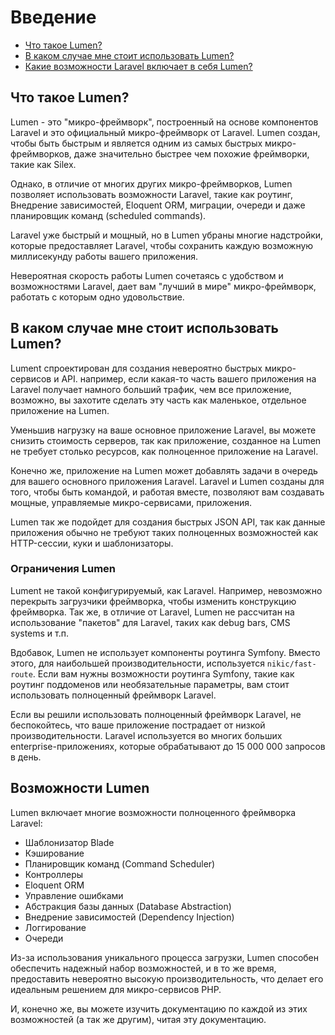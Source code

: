 # Введение

- [Что такое Lumen?](#what-is-lumen)
- [В каком случае мне стоит использовать Lumen?](#when-should-i-use-lumen)
- [Какие возможности Laravel включает в себя Lumen?](#lumen-features)

<a name="what-is-lumen"></a>
## Что такое Lumen?

Lumen - это "микро-фреймворк", построенный на основе компонентов Laravel и это официальный микро-фреймворк от Laravel. Lumen создан, чтобы быть быстрым и является одним из самых быстрых микро-фреймворков, даже значительно быстрее чем похожие фреймворки, такие как Silex.

Однако, в отличие от многих других микро-фреймворков, Lumen позволяет использовать возможности Laravel, такие как роутинг, Внедрение зависимостей, Eloquent ORM, миграции, очереди и даже планировщик команд (scheduled commands).

Laravel уже быстрый и мощный, но в Lumen убраны многие надстройки, которые предоставляет Laravel, чтобы сохранить каждую возможную миллисекунду работы вашего приложения.

Невероятная скорость работы Lumen сочетаясь с удобством и возможностями Laravel, дает вам "лучший в мире" микро-фреймворк, работать с которым одно удовольствие.

<a name="when-should-i-use-lumen"></a>
## В каком случае мне стоит использовать Lumen?

Lument спроектирован для создания невероятно быстрых микро-сервисов и API. например, если какая-то часть вашего приложения на Laravel получает намного больший трафик, чем все приложение, возможно, вы захотите сделать эту часть как маленькое, отдельное приложение на Lumen.

Уменьшив нагрузку на ваше основное приложение Laravel, вы можете снизить стоимость серверов, так как приложение, созданное на Lumen не требует столько ресурсов, как полноценное приложение на Laravel.

Конечно же, приложение на Lumen может добавлять задачи в очередь для вашего основного приложения Laravel. Laravel и Lumen созданы для того, чтобы быть командой, и работая вместе, позволяют вам создавать мощные, управляемые микро-сервисами, приложения.

Lumen так же подойдет для создания быстрых JSON API, так как данные приложения обычно не требуют таких полноценных возможностей как HTTP-сессии, куки и шаблонизаторы.

### Ограничения Lumen

Lument не такой конфигурируемый, как Laravel. Например, невозможно перекрыть загрузчики фреймворка, чтобы изменить конструкцию фреймворка. Так же, в отличие от Laravel, Lumen не рассчитан на использование "пакетов" для Laravel, таких как debug bars, CMS systems и т.п.

Вдобавок, Lumen не использует компоненты роутинга Symfony. Вместо этого, для наибольшей производительности, используется `nikic/fast-route`. Если вам нужны возможности роутинга Symfony, такие как роутинг поддоменов или необязательные параметры, вам стоит использовать полноценный фреймворк Laravel.

Если вы решили использовать полноценный фреймворк Laravel, не беспокойтесь, что ваше приложение пострадает от низкой производительности. Laravel используется во многих больших enterprise-приложениях, которые обрабатывают до 15 000 000 запросов в день.

<a name="lumen-features"></a>
## Возможности Lumen

Lumen включает многие возможности полноценного фреймворка Laravel:

- Шаблонизатор Blade 
- Кэширование
- Планировщик команд (Command Scheduler)
- Контроллеры
- Eloquent ORM
- Управление ошибками
- Абстракция базы данных (Database Abstraction)
- Внедрение зависимостей (Dependency Injection)
- Логгирование
- Очереди

Из-за использования уникального процесса загрузки, Lumen способен обеспечить надежный набор возможностей, и в то же время, предоставить невероятно высокую производительность, что делает его идеальным решением для микро-сервисов PHP.

И, конечно же, вы можете изучить документацию по каждой из этих возможностей (а так же другим), читая эту документацию.
